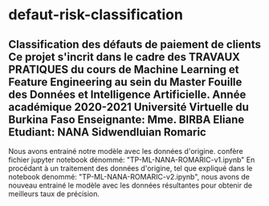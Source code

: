 # defaut-risk-classification
Classification des défauts de paiement de clients
Ce projet s'incrit dans le cadre des TRAVAUX PRATIQUES du cours de Machine Learning et Feature Engineering au sein du Master Fouille des Données et Intelligence Artificielle.
Année académique 2020-2021
Université Virtuelle du Burkina Faso
Enseignante: Mme. BIRBA Eliane
Etudiant: NANA Sidwendluian Romaric
--------
Nous avons entrainé notre modèle avec les données d'origine. confère fichier jupyter notebook dénommé: "TP-ML-NANA-ROMARIC-v1.ipynb"
En procédant à un traitement des données d'origine, tel que expliqué dans le notebook denommé: "TP-ML-NANA-ROMARIC-v2.ipynb", nous avons de nouveau entrainé le modèle avec les données résultantes pour obtenir de meilleurs taux de précision.
